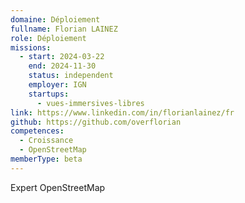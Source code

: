 ```yaml
---
domaine: Déploiement
fullname: Florian LAINEZ
role: Déploiement
missions:
  - start: 2024-03-22
    end: 2024-11-30
    status: independent
    employer: IGN
    startups:
      - vues-immersives-libres
link: https://www.linkedin.com/in/florianlainez/fr
github: https://github.com/overflorian
competences:
  - Croissance
  - OpenStreetMap
memberType: beta
---
```

Expert OpenStreetMap
